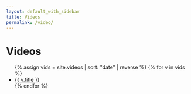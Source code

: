 ```yaml
---
layout: default_with_sidebar
title: Videos
permalink: /video/
---
```


# Videos
<ul>
  {% assign vids = site.videos | sort: "date" | reverse %}
  {% for v in vids %}
    <li><a href="{{ v.url }}">{{ v.title }}</a></li>
  {% endfor %}
</ul>

